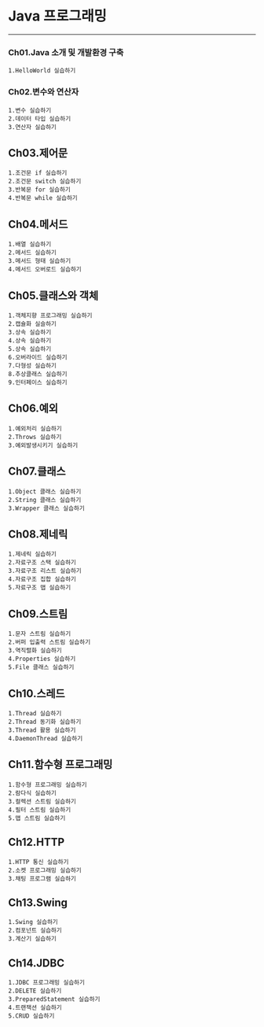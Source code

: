 # Java 프로그래밍

-----------------------------------------------------------------------------------------

### Ch01.Java 소개 및 개발환경 구축

```
1.HelloWorld 실습하기
```

### Ch02.변수와 연산자

```
1.변수 실습하기
2.데이터 타입 실습하기
3.연산자 실습하기
```

## Ch03.제어문

```
1.조건문 if 실습하기
2.조건문 switch 실습하기
3.반복문 for 실습하기
4.반복문 while 실습하기
```

## Ch04.메서드

```
1.배열 실습하기
2.메서드 실습하기
3.메서드 형태 실습하기
4.메서드 오버로드 실습하기
```

## Ch05.클래스와 객체

```
1.객체지향 프로그래밍 실습하기
2.캡슐화 실슬하기
3.상속 실습하기
4.상속 실습하기
5.상속 실습하기
6.오버라이드 실습하기
7.다형성 실습하기
8.추상클래스 실습하기
9.인터페이스 실습하기
```

## Ch06.예외

```
1.예외처리 실습하기
2.Throws 실습하기
3.예외발생시키기 실습하기

```

## Ch07.클래스

```
1.Object 클래스 실습하기
2.String 클래스 실습하기
3.Wrapper 클래스 실습하기
```

## Ch08.제네릭

```
1.제네릭 실습하기
2.자료구조 스택 실습하기
3.자료구조 리스트 실습하기
4.자료구조 집합 실습하기
5.자료구조 맵 실습하기
```

## Ch09.스트림

```
1.문자 스트림 실습하기
2.버퍼 입출력 스트림 실습하기
3.역직렬화 실습하기
4.Properties 실습하기
5.File 클래스 실습하기
```

## Ch10.스레드

```
1.Thread 실습하기
2.Thread 동기화 실습하기
3.Thread 활용 실습하기
4.DaemonThread 실습하기
```

## Ch11.함수형 프로그래밍 

```
1.함수형 프로그래밍 실습하기
2.람다식 실습하기
3.컬렉션 스트림 실습하기
4.필터 스트림 실습하기
5.맵 스트림 실습하기
```

## Ch12.HTTP

```
1.HTTP 통신 실습하기
2.소켓 프로그래밍 실습하기
3.채팅 프로그램 실습하기
```

## Ch13.Swing

```
1.Swing 실습하기
2.컴포넌트 실습하기
3.계산기 실습하기
```

## Ch14.JDBC

```
1.JDBC 프로그래밍 실습하기
2.DELETE 실습하기
3.PreparedStatement 실습하기
4.트랜잭션 실습하기
5.CRUD 실습하기
```







